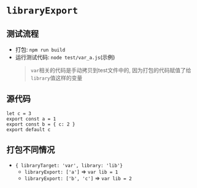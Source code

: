 # `libraryExport`
## 测试流程
- 打包: `npm run build`
- 运行测试代码: `node test/var_a.js`(示例)
  > `var`相关的代码是手动拷贝到test文件中的, 因为打包的代码赋值了给`library`值这样的变量
## 源代码
  ```
  let c = 3
  export const a = 1
  export const b = { c: 2 }
  export default c
  ```
## 打包不同情况
- `{ libraryTarget: 'var', library: 'lib'}`
  - `libraryExport: ['a']` => `var lib = 1`
  - `libraryExport: ['b', 'c']` => `var lib = 2`
